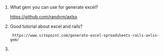 1. What gem you can use for generate excel?
      
      https://github.com/randym/axlsx
2. Good tutorial about excel and rails?
        
        https://www.sitepoint.com/generate-excel-spreadsheets-rails-axlsx-gem/
3.

